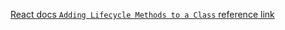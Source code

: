 [React docs `Adding Lifecycle Methods to a Class` reference link](https://reactjs.org/docs/state-and-lifecycle.html#adding-lifecycle-methods-to-a-class)
